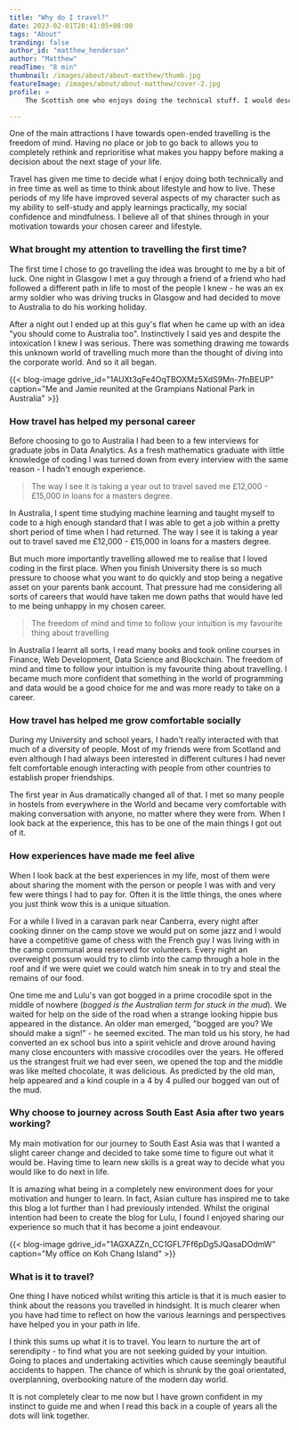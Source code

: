 ```yaml
---
title: "Why do I travel?"
date: 2023-02-01T20:41:05+08:00
tags: "About"
tranding: false
author_id: "matthew_henderson"
author: "Matthew"
readTime: "8 min"
thumbnail: /images/about/about-matthew/thumb.jpg
featureImage: /images/about/about-matthew/cover-2.jpg
profile: >    
    The Scottish one who enjoys doing the technical stuff. I would describe myself as someone who likes to create things that are useful to people. I often question how the world works and am absorbed by the variety of culture and nature the World has to offer. 

---
```


One of the main attractions I have towards open-ended travelling is the freedom of mind. Having no place or job to go back to allows you to completely rethink and reprioritise what makes you happy before making a decision about the next stage of your life.

Travel has given me time to decide what I enjoy doing both technically and in free time as well as time to think about lifestyle and how to live. These periods of my life have improved several aspects of my character such as my ability to self-study and apply learnings practically, my social confidence and mindfulness. I believe all of that shines through in your motivation towards your chosen career and lifestyle.

### What brought my attention to travelling the first time?

The first time I chose to go travelling the idea was brought to me by a bit of luck. One night in Glasgow I met a guy through a friend of a friend who had followed a different path in life to most of the people I knew - he was an ex army soldier who was driving trucks in Glasgow and had decided to move to Australia to do his working holiday.

After a night out I ended up at this guy's flat when he came up with an idea "you should come to Australia too". Instinctively I said yes and despite the intoxication I knew I was serious. There was something drawing me towards this unknown world of travelling much more than the thought of diving into the corporate world. And so it all began.

{{< blog-image gdrive_id="1AUXt3qFe4OqTBOXMz5XdS9Mn-7fnBEUP" caption="Me and Jamie reunited at the Grampians National Park in Australia" >}}
<br>

### How travel has helped my personal career

Before choosing to go to Australia I had been to a few interviews for graduate jobs in Data Analytics. As a fresh mathematics graduate with little knowledge of coding I was turned down from every interview with the same reason - I hadn't enough experience. 

 > The way I see it is taking a year out to travel saved me £12,000 - £15,000 in loans for a masters degree. 

In Australia, I spent time studying machine learning and taught myself to code to a high enough standard that I was able to get a job within a pretty short period of time when I had returned. The way I see it is taking a year out to travel saved me £12,000 - £15,000 in loans for a masters degree.

But much more importantly travelling allowed me to realise that I loved coding in the first place. When you finish University there is so much pressure to choose what you want to do quickly and stop being a negative asset on your parents bank account. That pressure had me considering all sorts of careers that would have taken me down paths that would have led to me being unhappy in my chosen career.

> The freedom of mind and time to follow your intuition is my favourite thing about travelling

In Australia I learnt all sorts, I read many books and took online courses in Finance, Web Development, Data Science and Blockchain. The freedom of mind and time to follow your intuition is my favourite thing about travelling. I became much more confident that something in the world of programming and data would be a good choice for me and was more ready to take on a career.

### How travel has helped me grow comfortable socially

During my University and school years, I hadn't really interacted with that much of a diversity of people. Most of my friends were from Scotland and even although I had always been interested in different cultures I had never felt comfortable enough interacting with people from other countries to establish proper friendships.

The first year in Aus dramatically changed all of that. I met so many people in hostels from everywhere in the World and became very comfortable with making conversation with anyone, no matter where they were from. When I look back at the experience, this has to be one of the main things I got out of it.

### How experiences have made me feel alive

When I look back at the best experiences in my life, most of them were about sharing the moment with the person or people I was with and very few were things I had to pay for. Often it is the little things, the ones where you just think wow this is a unique situation.

For a while I lived in a caravan park near Canberra, every night after cooking dinner on the camp stove we would put on some jazz and I would have a competitive game of chess with the French guy I was living with in the camp communal area reserved for volunteers. Every night an overweight possum would try to climb into the camp through a hole in the roof and if we were quiet we could watch him sneak in to try and steal the remains of our food.

One time me and Lulu's van got bogged in a prime crocodile spot in the middle of nowhere (*bogged is the Australian term for stuck in the mud*). We waited for help on the side of the road when a strange looking hippie bus appeared in the distance. An older man emerged, "bogged are you? We should make a sign!" - he seemed excited. The man told us his story, he had converted an ex school bus into a spirit vehicle and drove around having many close encounters with massive crocodiles over the years. He offered us the strangest fruit we had ever seen, we opened the top and the middle was like melted chocolate, it was delicious. As predicted by the old man, help appeared and a kind couple in a 4 by 4 pulled our bogged van out of the mud.

### Why choose to journey across South East Asia after two years working?

My main motivation for our journey to South East Asia was that I wanted a slight career change and decided to take some time to figure out what it would be. Having time to learn new skills is a great way to decide what you would like to do next in life.

It is amazing what being in a completely new environment does for your motivation and hunger to learn. In fact, Asian culture has inspired me to take this blog a lot further than I had previously intended. Whilst the original intention had been to create the blog for Lulu, I found I enjoyed sharing our experience so much that it has become a joint endeavour.

{{< blog-image gdrive_id="1AGXAZZn_CC1GFL7Ff6pDg5JQasaDOdmW" caption="My office on Koh Chang Island" >}}
<br>

### What is it to travel?

One thing I have noticed whilst writing this article is that it is much easier to think about the reasons you travelled in hindsight. It is much clearer when you have had time to reflect on how the various learnings and perspectives have helped you in your path in life.

I think this sums up what it is to travel. You learn to nurture the art of serendipity - to find what you are not seeking guided by your intuition. Going to places and undertaking activities which cause seemingly beautiful accidents to happen. The chance of which is shrunk by the goal orientated, overplanning, overbooking nature of the modern day world.

It is not completely clear to me now but I have grown confident in my instinct to guide me and when I read this back in a couple of years all the dots will link together.
